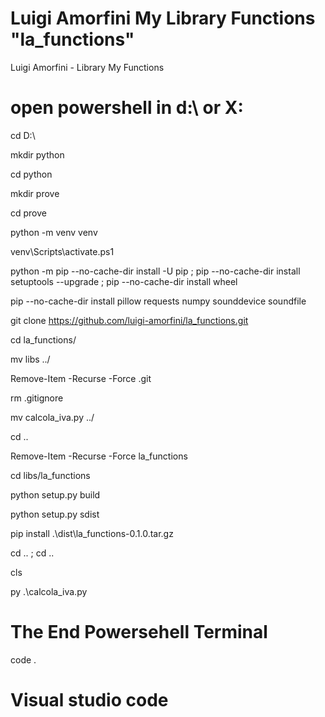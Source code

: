 # Luigi Amorfini My Library Functions "la_functions"
Luigi Amorfini - Library My Functions

# open powershell in d:\ or X:

cd D:\

mkdir python

cd python

mkdir prove

cd prove

python -m venv venv

venv\Scripts\activate.ps1

python -m pip --no-cache-dir install -U pip ; pip --no-cache-dir install setuptools --upgrade ; pip --no-cache-dir install wheel

pip --no-cache-dir install pillow requests numpy sounddevice soundfile


git clone https://github.com/luigi-amorfini/la_functions.git

cd la_functions/

mv libs ../

Remove-Item -Recurse -Force .git

rm .gitignore

mv calcola_iva.py ../

cd ..

Remove-Item -Recurse -Force la_functions

cd libs/la_functions

python setup.py build

python setup.py sdist

pip install .\dist\la_functions-0.1.0.tar.gz

cd .. ; cd ..

cls

py .\calcola_iva.py

# The End Powersehell Terminal

code .
# Visual studio code
